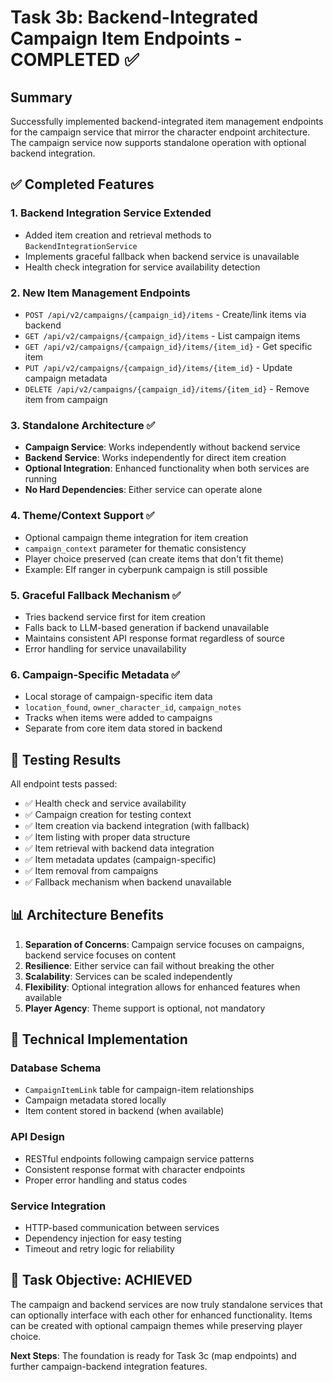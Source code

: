 # Task 3b: Backend-Integrated Campaign Item Endpoints - COMPLETED ✅

## Summary

Successfully implemented backend-integrated item management endpoints for the campaign service that mirror the character endpoint architecture. The campaign service now supports standalone operation with optional backend integration.

## ✅ Completed Features

### 1. Backend Integration Service Extended
- Added item creation and retrieval methods to `BackendIntegrationService`
- Implements graceful fallback when backend service is unavailable
- Health check integration for service availability detection

### 2. New Item Management Endpoints
- `POST /api/v2/campaigns/{campaign_id}/items` - Create/link items via backend
- `GET /api/v2/campaigns/{campaign_id}/items` - List campaign items
- `GET /api/v2/campaigns/{campaign_id}/items/{item_id}` - Get specific item
- `PUT /api/v2/campaigns/{campaign_id}/items/{item_id}` - Update campaign metadata
- `DELETE /api/v2/campaigns/{campaign_id}/items/{item_id}` - Remove item from campaign

### 3. Standalone Architecture ✅
- **Campaign Service**: Works independently without backend service
- **Backend Service**: Works independently for direct item creation
- **Optional Integration**: Enhanced functionality when both services are running
- **No Hard Dependencies**: Either service can operate alone

### 4. Theme/Context Support ✅
- Optional campaign theme integration for item creation
- `campaign_context` parameter for thematic consistency
- Player choice preserved (can create items that don't fit theme)
- Example: Elf ranger in cyberpunk campaign is still possible

### 5. Graceful Fallback Mechanism ✅
- Tries backend service first for item creation
- Falls back to LLM-based generation if backend unavailable
- Maintains consistent API response format regardless of source
- Error handling for service unavailability

### 6. Campaign-Specific Metadata ✅
- Local storage of campaign-specific item data
- `location_found`, `owner_character_id`, `campaign_notes`
- Tracks when items were added to campaigns
- Separate from core item data stored in backend

## 🧪 Testing Results

All endpoint tests passed:
- ✅ Health check and service availability
- ✅ Campaign creation for testing context
- ✅ Item creation via backend integration (with fallback)
- ✅ Item listing with proper data structure
- ✅ Item retrieval with backend data integration
- ✅ Item metadata updates (campaign-specific)
- ✅ Item removal from campaigns
- ✅ Fallback mechanism when backend unavailable

## 📊 Architecture Benefits

1. **Separation of Concerns**: Campaign service focuses on campaigns, backend service focuses on content
2. **Resilience**: Either service can fail without breaking the other
3. **Scalability**: Services can be scaled independently
4. **Flexibility**: Optional integration allows for enhanced features when available
5. **Player Agency**: Theme support is optional, not mandatory

## 🔧 Technical Implementation

### Database Schema
- `CampaignItemLink` table for campaign-item relationships
- Campaign metadata stored locally
- Item content stored in backend (when available)

### API Design
- RESTful endpoints following campaign service patterns
- Consistent response format with character endpoints
- Proper error handling and status codes

### Service Integration
- HTTP-based communication between services
- Dependency injection for easy testing
- Timeout and retry logic for reliability

## 🎯 Task Objective: ACHIEVED

The campaign and backend services are now truly standalone services that can optionally interface with each other for enhanced functionality. Items can be created with optional campaign themes while preserving player choice.

**Next Steps**: The foundation is ready for Task 3c (map endpoints) and further campaign-backend integration features.
